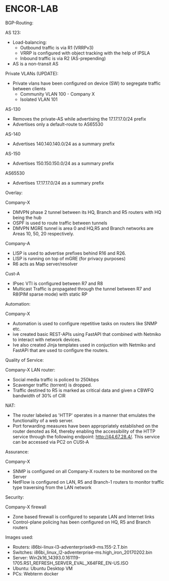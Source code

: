 # ENCOR-LAB

BGP-Routing:

AS 123:
- Load-balancing:
  - Outbound traffic is via R1 (VRRPv3)
  - VRRP is configured with object tracking with the help
    of IPSLA
  - Inbound traffic is via R2 (AS-prepending)
- AS is a non-transit AS

Private VLANs (UPDATE):
   - Private vlans have been configured on device (SW) to segregate traffic between clients
       - Community VLAN 100 - Company X
       - Isolated VLAN 101

AS-130
  - Removes the private-AS while advertising the 17.17.17.0/24 prefix
  - Advertises only a default-route to AS65530

AS-140
  - Advertises 140.140.140.0/24 as a summary prefix

AS-150
  - Advertises 150.150.150.0/24 as a summary prefix  

AS65530
  - Advertises 17.17.17.0/24 as a summary prefix


Overlay:

Company-X
  - DMVPN phase 2 tunnel between its HQ, Branch and R5 routers with HQ being the hub
  - OSPF is used to route traffic between tunnels
  - DMVPN MGRE tunnel is area 0 and HQ,R5 and Branch networks are Areas 10, 50, 20 respectively.

Company-A
  - LISP is used to advertise prefixes behind R16 and R26.
  - LISP is running on top of mGRE (for privacy purposes)
  - R6 acts as Map server/resolver

Cust-A
  - IPsec VTI is configured between R7 and R8
  - Multicast Traffic is propagated through the tunnel between R7 and R8(PIM sparse mode) with static RP


Automation:

Company-X
  - Automation is used to configure repetitive tasks on routers like SNMP etc.
  - ive created basic REST-APIs using FastAPI that combined with Netmiko to interact with network devices.
  - Ive also created Jinja templates used in conjuction with Netmiko and FastAPi that are used to configure the routers.


Quality of Service:

Company-X LAN router:
  - Social media traffic is policed to 250kbps
  - Scavenger traffic (torrent) is dropped.
  - Traffic destined to R5 is marked as critical data and given a CBWFQ bandwidth of 30% of CIR


NAT:

  - The router labeled as 'HTTP' operates in a manner that emulates the functionality of a web server.     
  - Port forwarding measures have been appropriately established on the router denoted as R4, thereby enabling the accessibility of the HTTP service through the following endpoint: http://44.67.28.4/. This service can be accessed via PC2 on CUSt-A


Assurance:

Company-X
  - SNMP is configured on all Company-X routers to be monitored on the Server
  - NetFlow is configured on LAN, R5 and Branch-1 routers to monitor traffic type traversing from the LAN network


Security:

Company-X firewall
  - Zone based firewall is configured to separate LAN and Internet links
  - Control-plane policing has been configured on HQ, R5 and Branch routers


Images used:

  - Routers:  i86bi-linux-l3-adventerprisek9-ms.155-2.T.bin
  - Switches: i86bi_linux_l2-adventerprise-ms.high_iron_20170202.bin
  - Server:   Win2k16_14393.0.161119-1705.RS1_REFRESH_SERVER_EVAL_X64FRE_EN-US.ISO
  - Ubuntu:   Ubuntu Desktop VM
  - PCs:      Webterm docker